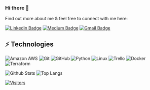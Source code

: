 ### Hi there 👋

<!-- Introduce yourself and give a brief introduction about yourself here.  Also include what tech you're interested in and what you are currently learning -->

Find out more about me & feel free to connect with me here:

<!-- Replace the fields below with the information requested. Remember to remove the encapsulating <> characters. For spaces in names, use %20 (e.g. Broadus%20Palmer) -->

[![Linkedin Badge](https://img.shields.io/badge/-Tyler%20Gallimore-blue?style=flat-square&logo=Linkedin&logoColor=white&link=www.linkedin.com/in/tyler-gallimore-a37572187)](www.linkedin.com/in/tyler-gallimore-a37572187)
[![Medium Badge](https://img.shields.io/badge/Tyler%20Gallimore-12100E?style=flat-square&logo=medium&logoColor=white&link=https://medium.com/@Tyler.Gallimore)](https://medium.com/@Tyler.Gallimore)
[![Gmail Badge](https://img.shields.io/badge/-lifforn@mailfence.com-c14438?style=flat-square&logo=Gmail&logoColor=white&link=mailto:lifforn@mailfence.com)](mailto:lifforn@mailfence.com)

## ⚡ Technologies

<!-- Check out the Badges folder for more badges -->

![Amazon AWS](https://img.shields.io/badge/Amazon%20AWS-232F3E?style=flat-square&logo=amazon-aws)
![Git](https://img.shields.io/badge/-Git-black?style=flat-square&logo=git)
![GitHub](https://img.shields.io/badge/-GitHub-181717?style=flat-square&logo=github)
![Python](https://img.shields.io/badge/-Python-black?style=flat-square&logo=Python)
![Linux](https://img.shields.io/badge/Linux-FCC624?style=flat-square&logo=linux&logoColor=black)
![Trello](https://img.shields.io/badge/Trello-%23026AA7.svg?style=flat-square&logo=Trello&logoColor=white)
![Docker](https://img.shields.io/badge/docker-%230db7ed.svg?style=for-the-badge&logo=docker&logoColor=white)
![Terraform](https://img.shields.io/badge/terraform-%235835CC.svg?style=for-the-badge&logo=terraform&logoColor=white)

<!-- Replace the fields below with the information requested. Remember to remove the encapsulating <> characters. -->

![Github Stats](https://github-readme-stats.vercel.app/api?username=Tyler-Gallimore&count_private=true&show_icons=true&include_all_commits=true)
![Top Langs](https://github-readme-stats.vercel.app/api/top-langs/?username=Tyler-Gallimore&hide=TeX&layout=compact)


[![Visitors](https://api.visitorbadge.io/api/visitors?path=Tyler-Gallimore%2FTyler-Gallimore&label=VISITORS&countColor=%23263759)](https://visitorbadge.io/status?path=Tyler-Gallimore%2FTyler-Gallimore)
